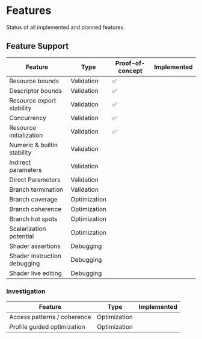 # Features

Status of all implemented and planned features.

## Feature Support

| Feature | Type | Proof-of-concept | Implemented |
| --------------- | ---- | --------- | ----------- |
| Resource bounds | Validation | :white_check_mark: |  |
| Descriptor bounds | Validation | :white_check_mark: |  |
| Resource export stability | Validation | :white_check_mark: |  |
| Concurrency | Validation | :white_check_mark: |  |
| Resource initialization | Validation | :white_check_mark: |  |
| Numeric & builtin stability | Validation |  |  |
| Indirect parameters | Validation |  |  |
| Direct Parameters | Validation |  |  |
| Branch termination | Validation |  |  |
| Branch coverage | Optimization |  |  |
| Branch coherence | Optimization |  |  |
| Branch hot spots | Optimization |  |  |
| Scalarization potential | Optimization |  |  |
| Shader assertions | Debugging |  |  |
| Shader instruction debugging | Debugging |  |  |
| Shader live editing | Debugging |  |  |

### Investigation

| Feature | Type | Implemented |
| --------------- | ---- | ----------- |
| Access patterns / coherence | Optimization |  |
| Profile guided optimization | Optimization |  |
